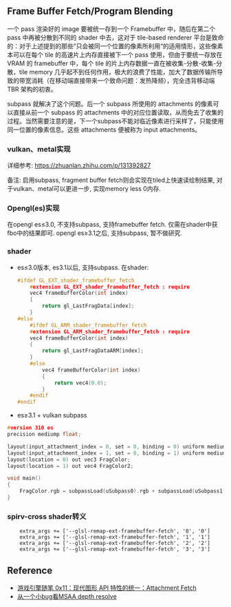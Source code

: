 ## Frame Buffer Fetch/Program Blending
一个 pass 渲染好的 image 要被统一存到一个 Framebuffer 中，随后在第二个 pass 中再被分散到不同的 shader 中去，这对于 tile-based renderer 平台是致命的：对于上述提到的那些”只会被同一个位置的像素所利用“的适用情形，这些像素本可以在每个 tile 的高速片上内存直接被下一个 pass 使用，但由于要统一存放在 VRAM 的 framebuffer 中，每个 tile 的片上内存数据一直在被收集-分散-收集-分散，tile memory 几乎起不到任何作用，极大的浪费了性能，加大了数据传输所导致的带宽消耗（在移动端直接带来一个致命问题：发热降频），完全违背移动端 TBR 架构的初衷。

subpass 就解决了这个问题。后一个 subpass 所使用的 attachments 的像素可以直接从前一个 subpass 的 attachments 中的对应位置读取，从而免去了收集的过程。当然需要注意的是，下一个subpass不能对临近像素进行采样了，只能使用同一位置的像素信息。这些 attachments 便被称为 input attachments。

### vulkan、metal实现
详细参考: https://zhuanlan.zhihu.com/p/131392827

备注: 启用subpass, fragment buffer fetch则会实现在tiled上快速读绘制结果, 对于vulkan、metal可以更进一步, 实现memory less 0内存.

### Opengl(es)实现
在opengl es$\le$3.0, 不支持subpass, 支持framebuffer fetch. 仅需在shader中获fbo中的结果即可.
opengl es$\ge$3.1之后, 支持subpass, 暂不做研究.

### shader
* es$\le$3.0版本, es3.1以后, 支持subpass. 在shader:
    ```c++
    #ifdef GL_EXT_shader_framebuffer_fetch
        #extension GL_EXT_shader_framebuffer_fetch : require
        vec4 frameBufferColor(int index)
        {
            return gl_LastFragData[index];
        }
    #else
        #ifdef GL_ARM_shader_framebuffer_fetch
        #extension GL_ARM_shader_framebuffer_fetch : require
        vec4 frameBufferColor(int index)
        {
            return gl_LastFragDataARM[index];
        }
        #else
            vec4 frameBufferColor(int index)
            {
                return vec4(0.0);
            }
        #endif
    #endif
    ```

* es$\ge$3.1 + vulkan subpass
```c++
#version 310 es
precision mediump float;

layout(input_attachment_index = 0, set = 0, binding = 0) uniform mediump subpassInput uSubpass0;
layout(input_attachment_index = 1, set = 0, binding = 1) uniform mediump subpassInput uSubpass1;
layout(location = 0) out vec3 FragColor;
layout(location = 1) out vec4 FragColor2;

void main()
{
    FragColor.rgb = subpassLoad(uSubpass0).rgb + subpassLoad(uSubpass1).rgb;
}
```

### spirv-cross shader转义
        extra_args += ['--glsl-remap-ext-framebuffer-fetch', '0', '0']
        extra_args += ['--glsl-remap-ext-framebuffer-fetch', '1', '1']
        extra_args += ['--glsl-remap-ext-framebuffer-fetch', '2', '2']
        extra_args += ['--glsl-remap-ext-framebuffer-fetch', '3', '3']


## Reference
* [游戏引擎随笔 0x11：现代图形 API 特性的统一：Attachment Fetch](https://zhuanlan.zhihu.com/p/131392827)
* [从一个小bug看MSAA depth resolve](http://aicdg.com/ue4-msaa-depth/)
